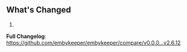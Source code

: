## What's Changed

1.

**Full Changelog**: https://github.com/embykeeper/embykeeper/compare/v0.0.0...v2.6.12
